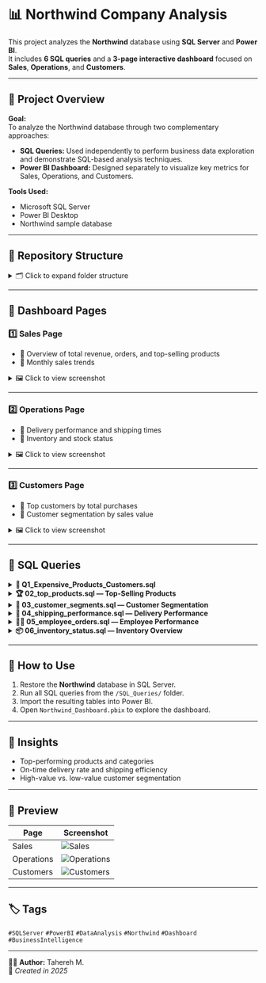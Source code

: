 # 📊 Northwind Company Analysis

This project analyzes the **Northwind** database using **SQL Server** and **Power BI**.  
It includes **6 SQL queries** and a **3-page interactive dashboard** focused on **Sales**, **Operations**, and **Customers**.

---

## 🧩 Project Overview

**Goal:**  
To analyze the Northwind database through two complementary approaches:
- **SQL Queries:** Used independently to perform business data exploration and demonstrate SQL-based analysis techniques.  
- **Power BI Dashboard:** Designed separately to visualize key metrics for Sales, Operations, and Customers.

**Tools Used:**
- Microsoft SQL Server  
- Power BI Desktop  
- Northwind sample database  

---
## 📂 Repository Structure

<details>
  <summary>🗂️ Click to expand folder structure</summary>

Northwind-Analytics/
│
├── SQL_Queries/                      
│   ├── 01_sales_summary.sql          
│   ├── 02_top_products.sql           
│   ├── 03_customer_segments.sql      
│   ├── 04_shipping_performance.sql   
│   ├── 05_employee_orders.sql        
│   └── 06_inventory_status.sql       
│
├── PowerBI_Dashboard/                
│   ├── Northwind_Dashboard.pbix
│   └── Screenshots/                  
│       ├── sales_page.png
│       ├── operations_page.png
│       └── customers_page.png
│
└── README.md                         
</details>

---

## 📑 Dashboard Pages

### 1️⃣ Sales Page
- 🔹 Overview of total revenue, orders, and top-selling products  
- 🔹 Monthly sales trends  

<details>
  <summary>🖼️ Click to view screenshot</summary>
  
  ![Sales Dashboard](PowerBI_Dashboard/Dashboard_Screenshots/sales_page.png)
</details>

---

### 2️⃣ Operations Page
- 🔹 Delivery performance and shipping times  
- 🔹 Inventory and stock status  

<details>
  <summary>🖼️ Click to view screenshot</summary>
  
  ![Operations Dashboard](PowerBI_Dashboard/Dashboard_Screenshots/operations_page.png)
</details>

---

### 3️⃣ Customers Page
- 🔹 Top customers by total purchases  
- 🔹 Customer segmentation by sales value  

<details>
  <summary>🖼️ Click to view screenshot</summary>
  
  ![Customers Dashboard](PowerBI_Dashboard/Dashboard_Screenshots/customers_page.png)
</details>

---

## 💾 SQL Queries

<details>
  <summary><b>🧾 Q1_Expensive_Products_Customers.sql</b></summary>

  Summarizes total sales by month and region to identify revenue trends across time and geography.

</details>

<details>
  <summary><b>🏆 02_top_products.sql — Top-Selling Products</b></summary>

  Lists the top 10 products based on total revenue to highlight the most profitable items.

</details>

<details>
  <summary><b>👥 03_customer_segments.sql — Customer Segmentation</b></summary>

  Groups customers into High, Medium, and Low Value segments based on their total purchase amount.

</details>

<details>
  <summary><b>🚚 04_shipping_performance.sql — Delivery Performance</b></summary>

  Analyzes delivery efficiency by comparing shipped and required dates to classify orders as On-Time or Late.

</details>

<details>
  <summary><b>👩‍💼 05_employee_orders.sql — Employee Performance</b></summary>

  Evaluates employee productivity based on total number of orders processed and sales value generated.

</details>

<details>
  <summary><b>📦 06_inventory_status.sql — Inventory Overview</b></summary>

  Monitors product stock levels and identifies low-stock items to support better inventory management.

</details>



---

## 🚀 How to Use

1. Restore the **Northwind** database in SQL Server.  
2. Run all SQL queries from the `/SQL_Queries/` folder.  
3. Import the resulting tables into Power BI.  
4. Open `Northwind_Dashboard.pbix` to explore the dashboard.

---

## 🧠 Insights

- Top-performing products and categories  
- On-time delivery rate and shipping efficiency  
- High-value vs. low-value customer segmentation  

---

## 📸 Preview

| Page | Screenshot |
|------|-------------|
| Sales | ![Sales](PowerBI_Dashboard/Dashboard_Screenshots/sales_page.png) |
| Operations | ![Operations](PowerBI_Dashboard/Dashboard_Screenshots/operations_page.png) |
| Customers | ![Customers](PowerBI_Dashboard/Dashboard_Screenshots/customers_page.png) |

---

## 🏷️ Tags
`#SQLServer` `#PowerBI` `#DataAnalysis` `#Northwind` `#Dashboard` `#BusinessIntelligence`

---

👩‍💻 **Author:** Tahereh M.  
📅 *Created in 2025*  



